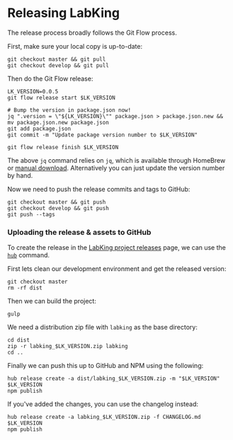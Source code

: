 # Releasing LabKing

The release process broadly follows the Git Flow process.

First, make sure your local copy is up-to-date:

```
git checkout master && git pull
git checkout develop && git pull
```

Then do the Git Flow release:

```
LK_VERSION=0.0.5
git flow release start $LK_VERSION

# Bump the version in package.json now!
jq ".version = \"${LK_VERSION}\"" package.json > package.json.new && mv package.json.new package.json
git add package.json
git commit -m "Update package version number to $LK_VERSION"

git flow release finish $LK_VERSION
```

The above `jq` command relies on `jq`, which is available through HomeBrew or [manual download](http://stedolan.github.io/jq/download/). Alternatively you can just update the version number by hand.

Now we need to push the release commits and tags to GitHub:

```
git checkout master && git push
git checkout develop && git push
git push --tags
```

### Uploading the release & assets to GitHub

To create the release in the [LabKing project releases](https://github.com/spikeheap/labking/releases) page, we can use the [`hub`](https://github.com/github/hub) command.

First lets clean our development environment and get the released version:

```
git checkout master
rm -rf dist
```

Then we can build the project:

```
gulp
```

We need a distribution zip file with `labking` as the base directory:

```
cd dist
zip -r labking_$LK_VERSION.zip labking
cd ..
```

Finally we can push this up to GitHub and NPM using the following:

```
hub release create -a dist/labking_$LK_VERSION.zip -m "$LK_VERSION" $LK_VERSION
npm publish
```

If you've added the changes, you can use the changelog instead:

```
hub release create -a labking_$LK_VERSION.zip -f CHANGELOG.md $LK_VERSION
npm publish
```
